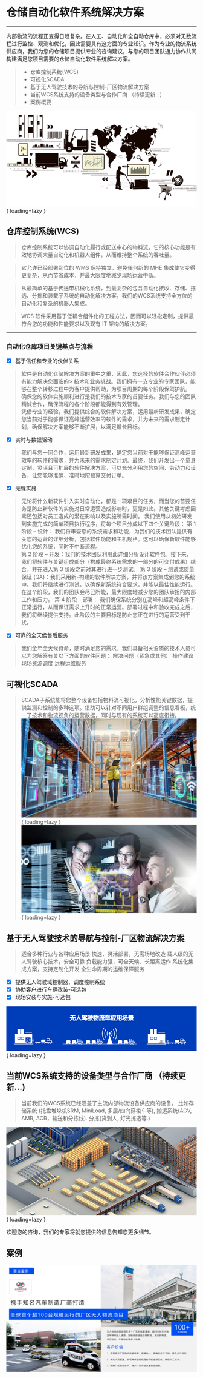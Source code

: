 # 仓储自动化软件系统解决方案

------

内部物流的流程正变得日趋复杂。在人工、自动化和全自动仓库中，必须对无数流程进行监控、观测和优化，因此需要具有这方面的专业知识。作为专业的物流系统供应商，我们为您的仓储项目提供专业的咨询建议，与您的项目团队通力协作共同构建满足您项目需要的仓储自动化软件系统解决方案。

> * 仓库控制系统(WCS)
> * 可视化SCADA
> * 基于无人驾驶技术的导航与控制-厂区物流解决方案
> * 当前WCS系统支持的设备类型与合作厂商 （持续更新...)
> * 案例概要

![overview_pic][1]{ loading=lazy }

## 仓库控制系统(WCS)

> 仓库控制系统可以协调自动化履行或配送中心的物料流。它的核心功能是有效地协调大量自动化和机器人组件，从而维持整个系统的吞吐量。

> 它允许已经部署到位的 WMS 保持独立，避免任何新的 MHE 集成使它变得更复杂，从而节省成本，并最大限度地减少现场运营中断。

> 从最简单的基于传送带机械化系统，到最复杂的包含自动化接收、存储、拣选、分拣和装载子系统的自动化解决方案，我们的WCS系统支持全方位的自动化和复杂的机器人集成。

> WCS 软件采用基于低耦合组件化的工程方法，因而可以轻松定制，提供最符合您的功能和性能要求以及现有 IT 架构的解决方案。

------

### 自动化仓库项目关键基点与流程

- [x] 基于信任和专业的伙伴关系
>软件是自动化仓储解决方案的重中之重，因此，您选择的软件合作伙伴必须有能力解决您面临的> 技术和业务挑战。我们拥有一支专业的专家团队，能够在整个转移过程中为客户提供帮助，为项目周期的每个阶段保驾护航。
确保您的软件实施顺利进行是我们的技术专家的首要任务。我们与您的团队精诚合作，确保流程的各个阶段都能得到有效管理。  
    凭借专业的经验，我们提供综合的软件解决方案，运用最新研发成果，确定您当前对于能够保证高峰运营效率的软件的需求，并为未来的需求制定计划，确保解决方案能够不断扩展，以满足增长目标。 

- [x] 实时与数据驱动
> 我们与您一同合作，运用最新研发成果，确定您当前对于能够保证高峰运营效率的软件的需求，并为未来的需求制定计划。最终，我们开发出一个量身定制、灵活且可扩展的软件解决方案，可以充分利用您的空间、劳动力和设备，让您能够准确、准时地按预算交付订单。 

- [x] 无缝实施
>无论将什么新软件引入实时自动化，都是一项艰巨的任务，而当您的首要任务是防止新软件的实施对日常运营造成影响时，更是如此。其他关键考虑因素还包括对员工造成的潜在影响以及实施所需时间。 
    我们使用从初始研发到实施完成的简单项目执行程序，将每个项目分成以下四个关键阶段： 
    第 1 阶段 – 设计： 我们将审查您的系统需求和功能，为我们的技术团队提供有关您的运营的详细分析，包括软件功能和主机规格。这可以确保新软件能够优化您的系统，同时不中断流程。  
    第 2 阶段 – 开发：我们的技术团队利用此详细分析设计软件包。接下来，我们将软件与关键组成部分（构成最终系统需求的一部分的可交付成果）结合，并在进入第 3 阶段之前对其进行进一步测试。 
    第 3 阶段 – 测试或质量保证 (QA)：我们采用新-构建的软件解决方案，并将该方案集成到您的系统中。我们将继续进行测试，以确保新系统符合要求，并能以最佳性能运行。在这个阶段，我们的团队会尽己所能，最大限度地减少您的团队承担的内部工作和压力。 
    第 4 阶段 – 部署： 我们确保系统分别在高峰和超高峰条件下正常运行，从而保证需求上升时的正常运营。部署过程中和验收完成之后，我们将继续提供支持。此阶段的主要目标是防止您正在进行的运营受到干扰。 

- [x] 可靠的全天侯售后服务
>我们全年全天候待命，随时满足您的需求。我们具备相关资质的技术人员可以为您解答有关以下方面的软件问题：
    解决问题（紧急或其他）
    操作建议
    现场资源调度
    远程运维服务

## 可视化SCADA
>SCADA子系统能将您整个设备包括物料流可视化，分析性能关键数据，提供监测和控制的多种选项。借助可以针对不同用户群组调整的信息看板，统一了技术和物流视角的运营数据，同时与现有的系统可以高度衔接。
![SCADA_viewer][2]{ loading=lazy }
![SCADA_Monitor][3]{ loading=lazy }

## 基于无人驾驶技术的导航与控制-厂区物流解决方案
>适合多种行业与各种应用场景
    快速、灵活部署，无需场地改造
    载人级的无人驾驶核心技术，安全可靠
    负载能力强，可全天候、长距离运作
    系统化集成方案，支持定制化开发
    全生命周期的运维保障服务

- [x] 提供无人驾驶域控制器、调度控制系统
- [x] 协助客户进行车辆改装-可选包
- [x] 现场安装与实施-可选包

![L4_Driver][4]{ loading=lazy }

## 当前WCS系统支持的设备类型与合作厂商 （持续更新...)
>当前我们的WCS系统已经涵盖了主流内部物流设备供应商的设备。 比如存储系统 (托盘堆垛机SRM, MiniLoad, 多层/四向穿梭车等), 搬运系统(AGV, AMR, ACR，输送和分拣线). 分拣(货到人, 灯光拣选等.)

![wcs_equipment_overview][5]{ loading=lazy }

欢迎您的咨询，我们的专家将就您提供的信息告知您更多细节。

## 案例 
![case1][6]


[1]: assets/images/warehouse_overview.png
[2]: assets/images/shutterstock.webp
[3]: assets/images/SCADA.jpg
[4]: assets/images/L4_scene_zh.png
[5]: assets/images/wcs_equipment_overview.jpg
[6]: assets/images/case_zh.png